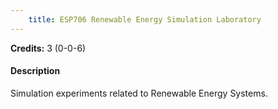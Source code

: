 ```yaml
---
    title: ESP706 Renewable Energy Simulation Laboratory
---
```

**Credits:** 3 (0-0-6)



#### Description 
Simulation experiments related to Renewable Energy Systems.